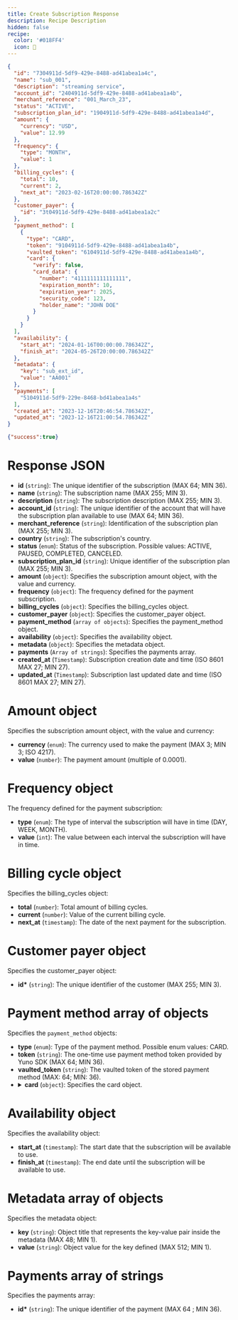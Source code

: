 ```yaml
---
title: Create Subscription Response
description: Recipe Description
hidden: false
recipe:
  color: '#018FF4'
  icon: 🦉
---
```

```json JSON
{
  "id": "7304911d-5df9-429e-8488-ad41abea1a4c",
  "name": "sub_001",
  "description": "streaming service",
  "account_id": "2404911d-5df9-429e-8488-ad41abea1a4b",
  "merchant_reference": "001_March_23",
  "status": "ACTIVE",
  "subscription_plan_id": "1904911d-5df9-429e-8488-ad41abea1a4d",
  "amount": {
    "currency": "USD",
    "value": 12.99
  },
  "frequency": {
    "type": "MONTH",
    "value": 1
  },
  "billing_cycles": {
    "total": 10,
    "current": 2,
    "next_at": "2023-02-16T20:00:00.786342Z"
  },
  "customer_payer": {
    "id": "3t04911d-5df9-429e-8488-ad41abea1a2c"
  },
  "payment_method": [
    {
      "type": "CARD",
      "token": "9104911d-5df9-429e-8488-ad41abea1a4b",
      "vaulted_token": "6104911d-5df9-429e-8488-ad41abea1a4b",
      "card": {
        "verify": false,
        "card_data": {
          "number": "4111111111111111",
          "expiration_month": 10,
          "expiration_year": 2025,
          "security_code": 123,
          "holder_name": "JOHN DOE"
        }
      }
    }
  ],
  "availability": {
    "start_at": "2024-01-16T00:00:00.786342Z",
    "finish_at": "2024-05-26T20:00:00.786342Z"
  },
  "metadata": {
    "key": "sub_ext_id",
    "value": "AA001"
  },
  "payments": [
    "5104911d-5df9-229e-8468-bd41abea1a4s"
  ],
  "created_at": "2023-12-16T20:46:54.786342Z",
  "updated_at": "2023-12-16T21:00:54.786342Z"
}
```

```json Response Example
{"success":true}
```

# Response JSON

<!-- json@1-9,13,17,22,25,42,46,50,53-60 -->

<ul>
  <li><b>id</b> (<code>string</code>): The unique identifier of the subscription (MAX 64; MIN 36).</li>
  <li><b>name</b> (<code>string</code>): The subscription name (MAX 255; MIN 3).</li>
  <li><b>description</b> (<code>string</code>): The subscription description (MAX 255; MIN 3).</li>
  <li><b>account_id</b> (<code>string</code>): The unique identifier of the account that will have the subscription plan available to use (MAX 64; MIN 36).</li>
  <li><b>merchant_reference</b> (<code>string</code>): Identification of the subscription plan (MAX 255; MIN 3).</li>
  <li><b>country</b> (<code>string</code>): The subscription's country.</li>
  <li><b>status</b> (<code>enum</code>): Status of the subscription. Possible values: ACTIVE, PAUSED, COMPLETED, CANCELED.</li>
  <li><b>subscription_plan_id</b> (<code>string</code>): Unique identifier of the subscription plan (MAX 255; MIN 3).</li>
  <li><b>amount</b> (<code>object</code>): Specifies the subscription amount object, with the value and currency.</li>
  <li><b>frequency</b> (<code>object</code>): The frequency defined for the payment subscription.</li>
  <li><b>billing_cycles</b> (<code>object</code>): Specifies the billing_cycles object.</li>
  <li><b>customer_payer</b> (<code>object</code>): Specifies the customer_payer object.</li>
  <li><b>payment_method</b> (<code>array of objects</code>): Specifies the payment_method object.</li>
  <li><b>availability</b> (<code>object</code>): Specifies the availability object.</li>
  <li><b>metadata</b> (<code>object</code>): Specifies the metadata object.</li>
  <li><b>payments</b> (<code>Array of strings</code>): Specifies the payments array.</li>
  <li><b>created_at</b> (<code>Timestamp</code>): Subscription creation date and time (ISO 8601 MAX 27; MIN 27).</li>
  <li><b>updated_at</b> (<code>Timestamp</code>): Subscription last updated date and time (ISO 8601 MAX 27; MIN 27).</li>
</ul>

# Amount object

<!-- json@9-12 -->

Specifies the subscription amount object, with the value and currency:

<ul>
    <li><b>currency</b> (<code>enum</code>): The currency used to make the payment (MAX 3; MIN 3; ISO 4217).</li>
    <li><b>value</b> (<code>number</code>): The payment amount (multiple of 0.0001).</li>
  </ul>

# Frequency object

<!-- json@13-16 -->

The frequency defined for the payment subscription:

<ul>
    <li><b>type</b> (<code>enum</code>): The type of interval the subscription will have in time (DAY, WEEK, MONTH).</li>
    <li><b>value</b> (<code>int</code>): The value between each interval the subscription will have in time.</li>
  </ul>

# Billing cycle object

<!-- json@17-21 -->

Specifies the billing_cycles object:

<ul>
    <li><b>total</b> (<code>number</code>): Total amount of billing cycles.</li>
    <li><b>current</b> (<code>number</code>): Value of the current billing cycle.</li>
    <li><b>next_at</b> (<code>timestamp</code>): The date of the next payment for the subscription.</li>
  </ul>

# Customer payer object

<!-- json@22-24 -->

Specifies the customer_payer object:

<ul>
    <li><b>id*</b> (<code>string</code>): The unique identifier of the customer (MAX 255; MIN 3).</li>
  </ul>

# Payment method array of objects

<!-- json@25-41 -->

Specifies the <code>payment_method</code> objects:

<ul>
    <li><b>type</b> (<code>enum</code>): Type of the payment method. Possible enum values: CARD.</li>
    <li><b>token</b> (<code>string</code>): The one-time use payment method token provided by Yuno SDK (MAX 64; MIN 36).</li>
    <li><b>vaulted_token</b> (<code>string</code>): The vaulted token of the stored payment method (MAX: 64; MIN: 36).</li>
    <li>
      <details>
        <summary>
          <b>card</b> (<code>object</code>): Specifies the card object.
        </summary>
        <ul>
          <li><b>verify</b> (<code>boolean</code>): Using amount = 0 and verify = true, you can verify the user's card without authorizing a real amount.</li>
          <li>
            <details>
              <summary>
                <b>card_data</b> (<code>object</code>): Specifies the card_data object.
              </summary>
              <ul>
                <li><b>number</b> (<code>string</code>): Card's number without any separators (MAX 19; MIN 8).</li>
                <li><b>expiration_month</b> (<code>number</code>): Card's expiration month - MM (MAX 2; MIN 2).</li>
                <li><b>expiration_year</b> (<code>number</code>): Card's expiration year - YYYY (MAX 4; MIN 4).</li>
                <li><b>security_code</b> (<code>number</code>): Card's security code (MAX 4; MIN 3).</li>
                <li><b>holder_name</b> (<code>string</code>): Cardholder's full name as it appears on the card (MAX 26; MIN 3).</li>
              </ul>
            </details>
          </li>
        </ul>
      </details>
    </li>
  </ul>

# Availability object

<!-- json@42-45 -->

Specifies the availability object:

<ul>
    <li><b>start_at</b> (<code>timestamp</code>): The start date that the subscription will be available to use.</li>
    <li><b>finish_at</b> (<code>timestamp</code>): The end date until the subscription will be available to use.</li>
  </ul>

# Metadata array of objects

<!-- json@46-49 -->

Specifies the metadata object:

  <ul>
    <li><b>key</b> (<code>string</code>): Object title that represents the key-value pair inside the metadata (MAX 48; MIN 1).</li>
    <li><b>value</b> (<code>string</code>): Object value for the key defined (MAX 512; MIN 1).</li>
  </ul>

# Payments array of strings

<!-- json@50-52 -->

Specifies the payments array:

<ul>
    <li><b>id*</b> (<code>string</code>): The unique identifier of the payment (MAX 64 ; MIN 36).</li>
  </ul>